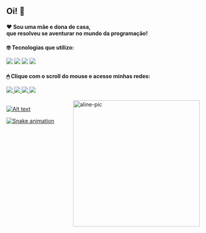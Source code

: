 ## Oi! 🤗
#### ❤ Sou uma mãe e dona de casa, <br>que resolveu se aventurar no mundo da programação!

#### 🤓 Tecnologias que utilizo:
<div style="display: inline_block"> 
  <img src="https://img.icons8.com/dusk/64/undefined/html-5.png"/>
  <img src="https://img.icons8.com/dusk/64/undefined/css3.png"/>
  <img src="https://img.icons8.com/dusk/64/undefined/javascript-logo.png"/>
  <img src="https://img.icons8.com/dusk/64/undefined/react.png"/>
</div>
         
          
   <h4>🖱 Clique com o scroll do mouse e acesse minhas redes:</h4>
<div>
   <a href ="https://www.linkedin.com/in/aline-mozer-baptista-8b9749231/" target="_blank"><img src="https://img.icons8.com/dusk/64/undefined/linkedin--v1.png"/>
  <a href ="mailto:alinemozer@gmail.com" target="_blank"><img src="https://img.icons8.com/dusk/64/undefined/gmail.png"/>
  <a href ="https://wa.me/5527999180477" target="_blank"><img src="https://img.icons8.com/dusk/64/undefined/whatsapp.png"/>
  <a href ="https://www.instagram.com/alinemozer/" target="_blank"><img src="https://img.icons8.com/dusk/64/undefined/instagram-new--v1.png"/>
</div>
    
 <br>
    <img align="right" height="330" alt="aline-pic" src="https://cdn.discordapp.com/attachments/941012754519719966/987441773838233640/output_ugvSc7.gif" target="_blank" data-canonical-src="https://cdn.discordapp.com/attachments/941012754519719966/987441773838233640/output_ugvSc7.gif" style="max-width: 100%;">
    
  
 ![Alt text](https://spotify-recently-played-readme.vercel.app/api?user=12165858419)
    
 ![Snake animation](https://github.com/alinemozer/alinemozer/blob/output/github-contribution-grid-snake.svg)

